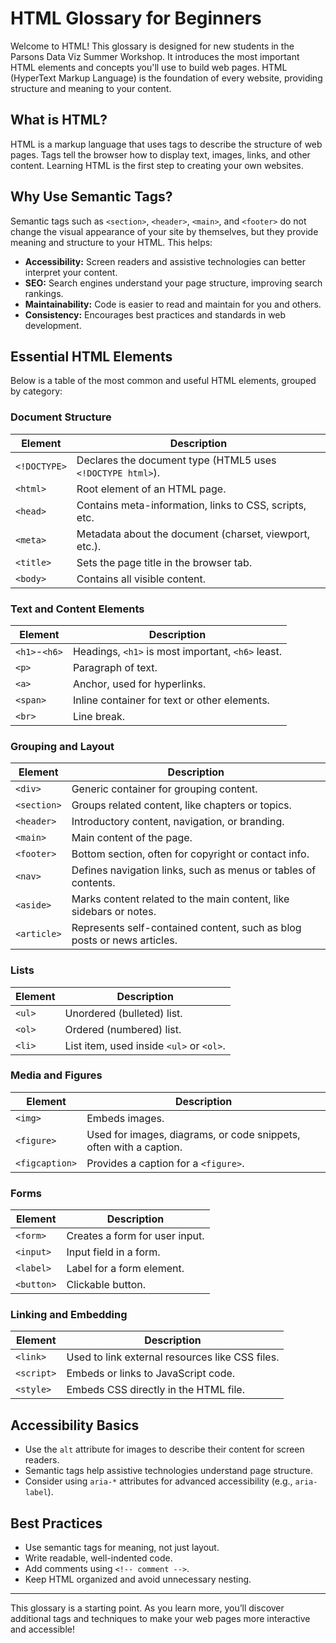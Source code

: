# HTML Glossary for Beginners

Welcome to HTML! This glossary is designed for new students in the Parsons Data Viz Summer Workshop. It introduces the most important HTML elements and concepts you'll use to build web pages. HTML (HyperText Markup Language) is the foundation of every website, providing structure and meaning to your content.

## What is HTML?

HTML is a markup language that uses tags to describe the structure of web pages. Tags tell the browser how to display text, images, links, and other content. Learning HTML is the first step to creating your own websites.

## Why Use Semantic Tags?

Semantic tags such as `<section>`, `<header>`, `<main>`, and `<footer>` do not change the visual appearance of your site by themselves, but they provide meaning and structure to your HTML. This helps:

- **Accessibility:** Screen readers and assistive technologies can better interpret your content.
- **SEO:** Search engines understand your page structure, improving search rankings.
- **Maintainability:** Code is easier to read and maintain for you and others.
- **Consistency:** Encourages best practices and standards in web development.

## Essential HTML Elements

Below is a table of the most common and useful HTML elements, grouped by category:

### Document Structure

| Element        | Description                                                        |
|----------------|--------------------------------------------------------------------|
| `<!DOCTYPE>`   | Declares the document type (HTML5 uses `<!DOCTYPE html>`).         |
| `<html>`       | Root element of an HTML page.                                      |
| `<head>`       | Contains meta-information, links to CSS, scripts, etc.             |
| `<meta>`       | Metadata about the document (charset, viewport, etc.).             |
| `<title>`      | Sets the page title in the browser tab.                            |
| `<body>`       | Contains all visible content.                                      |

### Text and Content Elements

| Element      | Description                                                                 |
|--------------|-----------------------------------------------------------------------------|
| `<h1>`-`<h6>`| Headings, `<h1>` is most important, `<h6>` least.                           |
| `<p>`        | Paragraph of text.                                                          |
| `<a>`        | Anchor, used for hyperlinks.                                                |
| `<span>`     | Inline container for text or other elements.                                |
| `<br>`       | Line break.                                                                 |

### Grouping and Layout

| Element      | Description                                                                 |
|--------------|-----------------------------------------------------------------------------|
| `<div>`      | Generic container for grouping content.                                     |
| `<section>`  | Groups related content, like chapters or topics.                             |
| `<header>`   | Introductory content, navigation, or branding.                              |
| `<main>`     | Main content of the page.                                                   |
| `<footer>`   | Bottom section, often for copyright or contact info.                        |
| `<nav>`      | Defines navigation links, such as menus or tables of contents.             |
| `<aside>`    | Marks content related to the main content, like sidebars or notes.         |
| `<article>`  | Represents self-contained content, such as blog posts or news articles.    |

### Lists

| Element      | Description                                                                 |
|--------------|-----------------------------------------------------------------------------|
| `<ul>`       | Unordered (bulleted) list.                                                  |
| `<ol>`       | Ordered (numbered) list.                                                    |
| `<li>`       | List item, used inside `<ul>` or `<ol>`.                                   |

### Media and Figures

| Element      | Description                                                                 |
|--------------|-----------------------------------------------------------------------------|
| `<img>`      | Embeds images.                                                              |
| `<figure>`   | Used for images, diagrams, or code snippets, often with a caption.         |
| `<figcaption>`| Provides a caption for a `<figure>`.                                      |

### Forms

| Element      | Description                                                                 |
|--------------|-----------------------------------------------------------------------------|
| `<form>`     | Creates a form for user input.                                              |
| `<input>`    | Input field in a form.                                                      |
| `<label>`    | Label for a form element.                                                   |
| `<button>`   | Clickable button.                                                           |

### Linking and Embedding

| Element      | Description                                                                 |
|--------------|-----------------------------------------------------------------------------|
| `<link>`     | Used to link external resources like CSS files.                            |
| `<script>`   | Embeds or links to JavaScript code.                                        |
| `<style>`    | Embeds CSS directly in the HTML file.                                      |

## Accessibility Basics

- Use the `alt` attribute for images to describe their content for screen readers.
- Semantic tags help assistive technologies understand page structure.
- Consider using `aria-*` attributes for advanced accessibility (e.g., `aria-label`).

## Best Practices

- Use semantic tags for meaning, not just layout.
- Write readable, well-indented code.
- Add comments using `<!-- comment -->`.
- Keep HTML organized and avoid unnecessary nesting.

---

This glossary is a starting point. As you learn more, you’ll discover additional tags and techniques to make your web pages more interactive and accessible!
